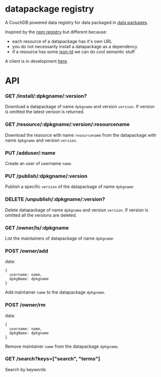 datapackage registry
====================

A CouchDB powered data registry for data packaged in
[data packages](http://dataprotocols.org/data-packages/).

Inspired by the [npm registry](https://github.com/isaacs/npmjs.org)
but different because:

- each resource of a datapackage has it's own URL
- you do not necessarily install a datapackage as a dependency
- if a resource has some [json-ld](http://json-ld.org/) we can do cool semantic stuff

A client is in development [here](https://github.com/standard-analytics/dpm-stan).


API
===

### GET /install/:dpkgname/:version?

Download a datapackage of name ```dpkgname``` and version
```version```. If version is omitted the latest version is returned.

### GET /resource/:dpkgname/:version/:resourcename

Download the resource with name ```resourcename``` from the
datapackage with name ```dpkgname``` and version ```version```.


### PUT /adduser/:name

Create an user of username ```name```


### PUT /publish/:dpkgname/:version

Publish a specific ```version``` of the datapackage of name ```dpkgname```


### DELETE /unpublish/:dpkgname/:version?

Delete datapackage of name ```dpkgname``` and version
```version```. If version is omitted all the versions are deleted.


### GET /owner/ls/:dpkgname

List the maintainers of datapackage of name ```dpkgname```


### POST /owner/add

data:

    {
      username: name,
      dpkgName: dpkgname
    }


Add maintainer ```name``` to the datapackage ```dpkgname```.

### POST /owner/rm

data:

    {
      username: name,
      dpkgName: dpkgname
    }

Remove maintainer ```name``` from the datapackage ```dpkgname```.


### GET /search?keys=["search", "terms"]

Search by keywords



